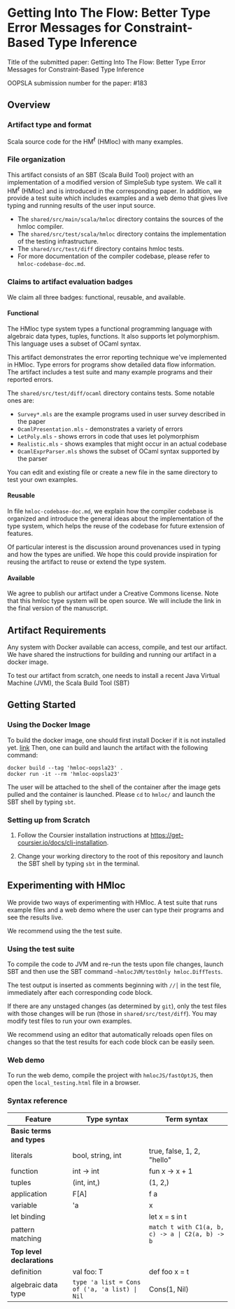 # Getting Into The Flow: Better Type Error Messages for Constraint-Based Type Inference

Title of the submitted paper: Getting Into The Flow: Better Type Error Messages for Constraint-Based Type Inference

OOPSLA submission number for the paper: #183

## Overview

### Artifact type and format

Scala source code for the HM<sup>ℓ</sup> (HMloc) with many examples.

### File organization

This artifact consists of an SBT (Scala Build Tool) project with an implementation of
a modified version of SimpleSub type system. We call it  HM<sup>ℓ</sup> (HMloc) and is
introduced in the corresponding paper. In addition, we provide a test suite which
includes examples and a web demo that gives live typing and running results
of the user input source.

- The `shared/src/main/scala/hmloc` directory contains the sources of the hmloc compiler.
- The `shared/src/test/scala/hmloc` directory contains the implementation of the testing infrastructure.
- The `shared/src/test/diff` directory contains hmloc tests.
- For more documentation of the compiler codebase, please refer to `hmloc-codebase-doc.md`.

### Claims to artifact evaluation badges

We claim all three badges: functional, reusable, and available.

#### Functional

The HMloc type system types a functional programming language with algebraic
data types, tuples, functions. It also supports let polymorphism. This language
uses a subset of OCaml syntax.

This artifact demonstrates the error reporting technique we've implemented in
HMloc. Type errors for programs show detailed data flow information. The artifact
includes a test suite and many example programs and their reported errors.

The `shared/src/test/diff/ocaml` directory contains tests. Some notable ones are:
  - `Survey*.mls` are the example programs used in user survey described in the paper
  - `OcamlPresentation.mls` - demonstrates a variety of errors
  - `LetPoly.mls` - shows errors in code that uses let polymorphism
  - `Realistic.mls` - shows examples that might occur in an actual codebase
  - `OcamlExprParser.mls` shows the subset of OCaml syntax supported by the parser

You can edit and existing file or create a new file in the same directory to test
your own examples.

#### Reusable

In file `hmloc-codebase-doc.md`,
we explain how the compiler codebase is organized and introduce the general ideas
about the implementation of the type system, which helps the reuse of the codebase for
future extension of features.

Of particular interest is the discussion around provenances used in typing and how
the types are unified. We hope this could provide inspiration for reusing the
artifact to reuse or extend the type system.

#### Available

We agree to publish our artifact under a Creative Commons license.
Note that this hmloc type system will be open source.
We will include the link in the final version of the manuscript.

## Artifact Requirements

Any system with Docker available can access, compile, and test our artifact.
We have shared the instructions for building and running our artifact in a
docker image.

To test our artifact from scratch, one needs to install
a recent Java Virtual Machine (JVM), the Scala Build Tool (SBT)

## Getting Started

### Using the Docker Image

To build the docker image, one should first install Docker if it is not installed yet. [link](https://docs.docker.com/engine/install/)
Then, one can build and launch the artifact with the following command:

```
docker build --tag 'hmloc-oopsla23' .
docker run -it --rm 'hmloc-oopsla23'
```

The user will be attached to the shell of the container after the image gets pulled and the container is launched.
Please `cd` to `hmloc/` and launch the SBT shell by typing `sbt`.

### Setting up from Scratch

1. Follow the Coursier installation instructions at https://get-coursier.io/docs/cli-installation.

2. Change your working directory to the root of this repository and
   launch the SBT shell by typing `sbt` in the terminal.

## Experimenting with HMloc

We provide two ways of experimenting with HMloc. A test suite that runs example files and a web demo where the user can type their programs and see the results live.

We recommend using the the test suite.

### Using the test suite

To compile the code to JVM and re-run the tests upon file changes,
launch SBT and then use the SBT command `~hmlocJVM/testOnly hmloc.DiffTests`.

The test output is inserted as comments beginning with `//│` in the test file,
immediately after each corresponding code block.

If there are any unstaged changes (as determined by `git`),
only the test files with those changes will be run (those in `shared/src/test/diff`). You may modify test files to run your own examples.

We recommend using an editor that automatically reloads open files on changes so that the test results for each code block can be easily seen.

### Web demo

To run the web demo, compile the project with `hmlocJS/fastOptJS`, 
then open the `local_testing.html` file in a browser.

### Syntax reference

| **Feature** | **Type syntax** | **Term syntax** |
| -- | -- | -- |
| **Basic terms and types** | | |
| literals | bool, string, int | true, false, 1, 2, "hello" |
| function | int -> int | fun x -> x + 1 |
| tuples | (int, int,) | (1, 2,) |
| application | F[A] | f a |
| variable | 'a | x |
| let binding | | let x = s in t |
| pattern matching | | `match t with C1(a, b, c) -> a \| C2(a, b) -> b` |
| **Top level declarations** | | |
| definition | val foo: T | def foo x = t |
| algebraic data type | `type 'a list = Cons of ('a, 'a list) \| Nil` | Cons(1, Nil) |
